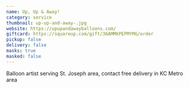 ```yaml
---
name: Up, Up & Away!
category: service
thumbnail: up-up-and-away-.jpg
website: https://upupandawayballoons.com/
giftcard: https://squareup.com/gift/36AMMKPEPMYMG/order
pickup: false
delivery: false
masks: true
masked: false
---
```

Balloon artist serving St. Joseph area, contact free delivery in KC Metro area
